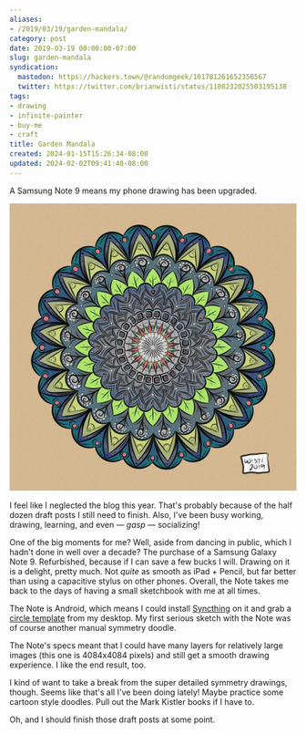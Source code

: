 ```yaml
---
aliases:
- /2019/03/19/garden-mandala/
category: post
date: 2019-03-19 00:00:00-07:00
slug: garden-mandala
syndication:
  mastodon: https://hackers.town/@randomgeek/101781261652356567
  twitter: https://twitter.com/brianwisti/status/1108232025503195138
tags:
- drawing
- infinite-painter
- buy-me
- craft
title: Garden Mandala
created: 2024-01-15T15:26:34-08:00
updated: 2024-02-02T09:41:40-08:00
---
```


A Samsung Note 9 means my phone drawing has been upgraded.

<!--more-->

![attachments/img/2019/cover-2019-03-19.jpg](../../../attachments/img/2019/cover-2019-03-19.jpg)

I feel like I neglected the blog this year. That's probably because of the half dozen draft posts I still need to finish. Also, I've been busy working, drawing, learning, and even — *gasp* — socializing!

One of the big moments for me? Well, aside from dancing in public, which I hadn't done in well over a decade? The purchase of a Samsung Galaxy Note 9. Refurbished, because if I can save a few bucks I will. Drawing on it is a delight, pretty much. Not *quite* as smooth as iPad + Pencil, but far better than using a capacitive stylus on other phones. Overall, the Note takes me back to the days of having a small sketchbook with me at all times.

The Note is Android, which means I could install [Syncthing](https://syncthing.net/) on it and grab a [circle template](../01/circular-grids-with-python-and-pillow.md) from my desktop. My first serious sketch with the Note was of course another manual symmetry doodle.

The Note's specs meant that I could have many layers for relatively large images (this one is 4084x4084 pixels) and still get a smooth drawing experience. I like the end result, too.

I kind of want to take a break from the super detailed symmetry drawings,  though. Seems like that's all I've been doing lately! Maybe practice some cartoon style doodles. Pull out the Mark Kistler books if I have to.

Oh, and I should finish those draft posts at some point.
